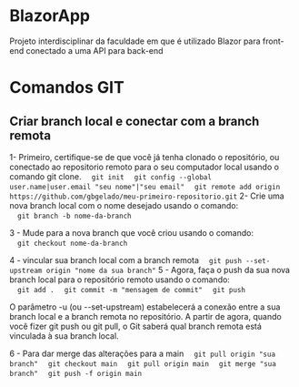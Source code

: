 # BlazorApp
Projeto interdisciplinar da faculdade em que é utilizado Blazor para front-end conectado a uma API para back-end

# Comandos GIT

## Criar branch local e conectar com a branch remota

1- Primeiro, certifique-se de que você já tenha clonado o repositório, ou conectado ao repositorio remoto para o seu computador local usando o comando git clone.
&emsp;``git init``
&emsp;``git config --global user.name|user.email "seu nome"|"seu email"``
&emsp;``git remote add origin https://github.com/gbgelado/meu-primeiro-repositorio.git``
2- Crie uma nova branch local com o nome desejado usando o comando:\
&emsp;``git branch -b nome-da-branch``

3 - Mude para a nova branch que você criou usando o comando:\
&emsp;``git checkout nome-da-branch``

4 - vincular sua branch local com a branch remota
&emsp;``git push --set-upstream origin "nome da sua branch"``
5 - Agora, faça o push da sua nova branch local para o repositório remoto usando o comando:\
&emsp;``git add .``
&emsp;``git commit -m "mensagem de commit"``
&emsp;``git push``

O parâmetro -u (ou --set-upstream) estabelecerá a conexão entre a sua branch local e a branch remota no repositório. A partir de agora, quando você fizer git push ou git pull, o Git saberá qual branch remota está vinculada à sua branch local.

6   - Para dar merge das alterações para a main
&emsp;``git pull origin "sua branch"``
&emsp;``git checkout main``
&emsp;``git pull origin main``
&emsp;``git merge "sua branch"``
&emsp;``git push -f origin main``
